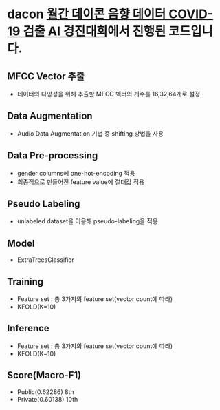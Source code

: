 # dacon [월간 데이콘 음향 데이터 COVID-19 검출 AI 경진대회](https://dacon.io/competitions/official/235910/overview/description)에서 진행된 코드입니다.
## MFCC Vector 추출
* 데이터의 다양성을 위해 추출할 MFCC 벡터의 개수를 16,32,64개로 설정
## Data Augmentation
* Audio Data Augmentation 기법 중 shifting 방법을 사용
## Data Pre-processing
* gender columns에 one-hot-encoding 적용
* 최종적으로 만들어진 feature value에 절대값 적용
## Pseudo Labeling
* unlabeled dataset을 이용해 pseudo-labeling을 적용
## Model
* ExtraTreesClassifier
## Training
* Feature set : 총 3가지의 feature set(vector count에 따라)
* KFOLD(K=10)
## Inference
* Feature set : 총 3가지의 feature set(vector count에 따라)
* KFOLD(K=10)
## Score(Macro-F1)
* Public(0.62286) 8th
* Private(0.60138) 10th
